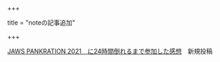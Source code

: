 +++

title = "noteの記事追加"

+++

[JAWS PANKRATION 2021　に24時間倒れるまで参加した感想](https://note.com/nazono_obasan/n/nf21505f37fe4)　新規投稿
